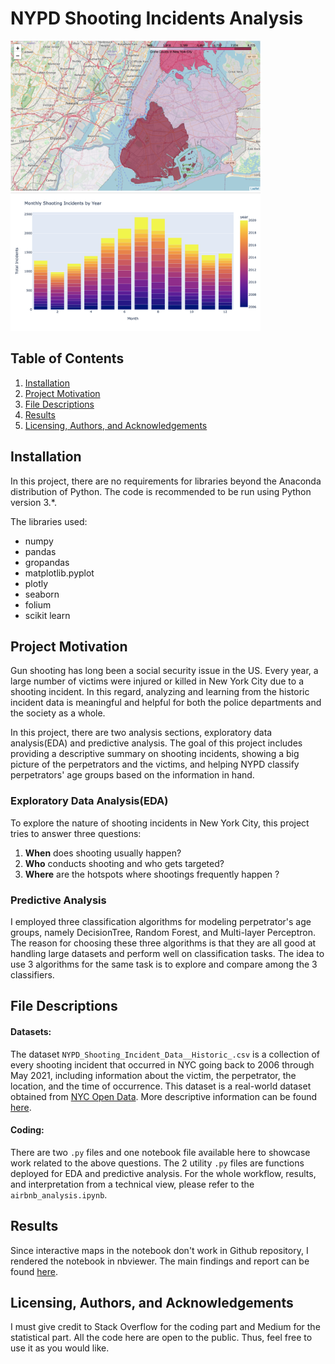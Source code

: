 # NYPD Shooting Incidents Analysis
<img src='map.png' width="400"> <img src="month.png" width="400">

## Table of Contents
1. [Installation](#installation)
2. [Project Motivation](#motivation)
3. [File Descriptions](#files)
4. [Results](#results)
5. [Licensing, Authors, and Acknowledgements](#licensing)

## Installation
In this project, there are no requirements for libraries beyond the Anaconda distribution of Python.
The code is recommended to be run using Python version 3.*.

The libraries used:<br>
* numpy<br>
* pandas<br>
* gropandas<br>
* matplotlib.pyplot<br>
* plotly<br>
* seaborn<br>
* folium<br>
* scikit learn

## Project Motivation<a name="motivation"></a>

Gun shooting has long been a social security issue in the US. Every year, a large number of victims were injured or 
killed in New York City due to a shooting incident. In this regard, analyzing and learning from the historic incident 
data is meaningful and helpful for both the police departments and the society as a whole. 

In this project, there are two analysis sections, exploratory data analysis(EDA) and predictive analysis. The goal of 
this project includes providing a descriptive summary on shooting incidents, showing a big picture of the perpetrators 
and the victims, and helping NYPD classify perpetrators' age groups based on the information in hand.

### Exploratory Data Analysis(EDA)
To explore the nature of shooting incidents in New York City, this project tries to answer three questions: 
1. **When** does shooting usually happen? 
2. **Who** conducts shooting and who gets targeted? 
3. **Where** are the hotspots where shootings frequently happen ? 

### Predictive Analysis
I employed three classification algorithms for modeling perpetrator's age groups, namely DecisionTree, Random Forest, and Multi-layer Perceptron. 
The reason for choosing these three algorithms is that they are all good at handling large datasets and perform well on classification tasks. 
The idea to use 3 algorithms for the same task is to explore and compare among the 3 classifiers.

## File Descriptions<a name="files"></a>
#### Datasets:
The dataset `NYPD_Shooting_Incident_Data__Historic_.csv` is a collection of every shooting incident that occurred in NYC going back to 2006 through May 2021, 
including information about the victim, the perpetrator, the location, and the time of occurrence. This dataset 
is a real-world dataset obtained from [NYC Open Data](https://opendata.cityofnewyork.us/). 
More descriptive information can be found [here](https://data.cityofnewyork.us/Public-Safety/NYPD-Shooting-Incident-Data-Historic-/833y-fsy8).

#### Coding:
There are two `.py` files and one notebook file available here to showcase work related to the above questions. The 2 utility `.py` files are functions deployed for EDA and predictive analysis.
For the whole workflow, results, and interpretation from a technical view, please refer to the `airbnb_analysis.ipynb`.

## Results
Since interactive maps in the notebook don't work in Github repository, I rendered the notebook in nbviewer.
The main findings and report can be found [here](https://nbviewer.jupyter.org/github/slwangit/nypd_shooting_analysis/blob/main/nypd_shooting_analysis.ipynb).

## Licensing, Authors, and Acknowledgements<a name="licensing"></a>
I must give credit to Stack Overflow for the coding part and Medium for the statistical part. 
All the code here are open to the public. Thus, feel free to use it as you would like.
